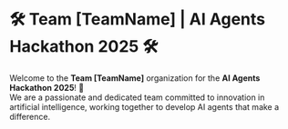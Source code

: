 # 🛠️ Team [TeamName] | AI Agents Hackathon 2025 🛠️

Welcome to the **Team [TeamName]** organization for the **AI Agents Hackathon 2025**! 🚀  
We are a passionate and dedicated team committed to innovation in artificial intelligence, working together to develop AI agents that make a difference.  
